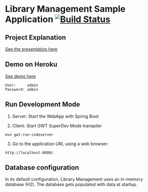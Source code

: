 # Library Management Sample Application  [![Build Status](https://travis-ci.org/kovalevivan/library-management.svg?branch=master)](https://travis-ci.org/kovalevivan/library-management)

## Project Explanation

[See the presentation here](https://docs.google.com/presentation/d/14zQbTPPNoDg-lROO9TSX-I-optgUjLFZPjHyEdcctGo/edit#slide=id.p)

## Demo on Heroku

[See demo here](http://ikoval-library-management.herokuapp.com/)
 
 ```shell
User:     admin
Password: admin
```

## Run Development Mode
1. Server: Start the WebApp with Spring Boot
   
2. Client: Start GWT SuperDev Mode transpiler
 ```shell
mvn gwt:run-codeserver
```
3. Go to the application URL using a web browser:
 ```http
http://localhost:8080/
```
## Database configuration
In its default configuration, Library Management uses an in-memory database (H2). The database gets populated with data at startup.
